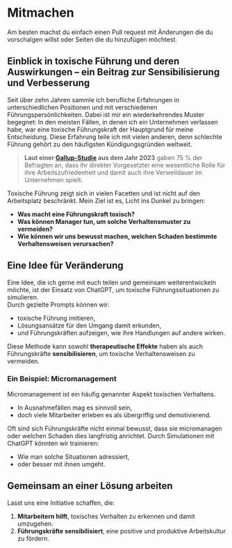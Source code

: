 # Mitmachen

Am besten machst du einfach einen Pull request mit Änderungen die du vorschalgen willst oder Seiten die du hinzufügen möchtest.

## Einblick in toxische Führung und deren Auswirkungen – ein Beitrag zur Sensibilisierung und Verbesserung

Seit über zehn Jahren sammle ich berufliche Erfahrungen in unterschiedlichen Positionen und mit verschiedenen Führungspersönlichkeiten. Dabei ist mir ein wiederkehrendes Muster begegnet: In den meisten Fällen, in denen ich ein Unternehmen verlassen habe, war eine toxische Führungskraft der Hauptgrund für meine Entscheidung. Diese Erfahrung teile ich mit vielen anderen, denn schlechte Führung gehört zu den häufigsten Kündigungsgründen weltweit.

> **Laut einer <a href="https://www.gallup.com/de/505997/rote-karte-schlechte-führung-emotionale-bindung-deutscher-beschäftigter-talfahrt.aspx">Gallup-Studie</a> aus dem Jahr 2023** gaben 75 % der Befragten an, dass ihr direkter Vorgesetzter eine wesentliche Rolle für ihre Arbeitszufriedenheit und damit auch ihre Verweildauer im Unternehmen spielt.

Toxische Führung zeigt sich in vielen Facetten und ist nicht auf den Arbeitsplatz beschränkt. Mein Ziel ist es, Licht ins Dunkel zu bringen:

- **Was macht eine Führungskraft toxisch?**
- **Was können Manager tun, um solche Verhaltensmuster zu vermeiden?**
- **Wie können wir uns bewusst machen, welchen Schaden bestimmte Verhaltensweisen verursachen?**

## Eine Idee für Veränderung

Eine Idee, die ich gerne mit euch teilen und gemeinsam weiterentwickeln möchte, ist der Einsatz von ChatGPT, um toxische Führungssituationen zu simulieren.  
Durch gezielte Prompts können wir:

- toxische Führung imitieren,
- Lösungsansätze für den Umgang damit erkunden,
- und Führungskräften aufzeigen, wie ihre Handlungen auf andere wirken.

Diese Methode kann sowohl **therapeutische Effekte** haben als auch Führungskräfte **sensibilisieren**, um toxische Verhaltensweisen zu vermeiden.

### Ein Beispiel: Micromanagement

Micromanagement ist ein häufig genannter Aspekt toxischen Verhaltens.

- In Ausnahmefällen mag es sinnvoll sein,
- doch viele Mitarbeiter erleben es als übergriffig und demotivierend.

Oft sind sich Führungskräfte nicht einmal bewusst, dass sie micromanagen oder welchen Schaden dies langfristig anrichtet. Durch Simulationen mit ChatGPT könnten wir trainieren:

- Wie man solche Situationen adressiert,
- oder besser mit ihnen umgeht.

## Gemeinsam an einer Lösung arbeiten

Lasst uns eine Initiative schaffen, die:

1. **Mitarbeitern hilft**, toxisches Verhalten zu erkennen und damit umzugehen.
2. **Führungskräfte sensibilisiert**, eine positive und produktive Arbeitskultur zu fördern.
